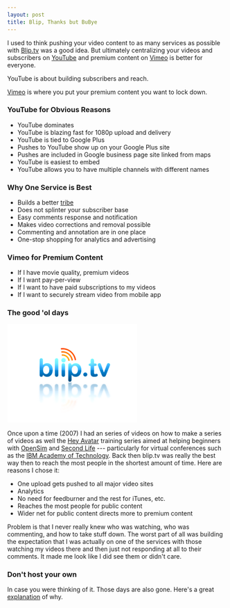 ```yaml
---
layout: post
title: Blip, Thanks but BuBye
---
```


I used to think pushing your video content to as many services as possible
with [Blip.tv][] was a good idea. But ultimately centralizing your videos
and subscribers on [YouTube][] and premium content on [Vimeo][] is
better for everyone.

YouTube is about building subscribers and reach.

[Vimeo][] is where you put your premium content you want to lock down.

### YouTube for Obvious Reasons

* YouTube dominates
* YouTube is blazing fast for 1080p upload and delivery
* YouTube is tied to Google Plus
* Pushes to YouTube show up on your Google Plus site
* Pushes are included in Google business page site linked from maps
* YouTube is easiest to embed
* YouTube allows you to have multiple channels with different names

### Why One Service is Best

* Builds a better [tribe][]
* Does not splinter your subscriber base
* Easy comments response and notification
* Makes video corrections and removal possible
* Commenting and annotation are in one place
* One-stop shopping for analytics and advertising

### Vimeo for Premium Content

* If I have movie quality, premium videos
* If I want pay-per-view
* If I want to have paid subscriptions to my videos
* If I want to securely stream video from mobile app

### The good 'ol days

![blip dot tv logo][]

Once upon a time (2007) I had an series of videos on how to make a series
of videos as well the [Hey Avatar][] training series aimed at helping
beginners with [OpenSim][] and [Second Life][] --- particularly for
virtual conferences such as the [IBM Academy of Technology][]. Back then
blip.tv was really the best way then to reach the most people in the
shortest amount of time. Here are reasons I chose it:

* One upload gets pushed to all major video sites
* Analytics
* No need for feedburner and the rest for iTunes, etc.
* Reaches the most people for public content
* Wider net for public content directs more to premium content

Problem is that I never really knew who was watching, who was
commenting, and how to take stuff down. The worst part of all was
building the expectation that I was actually on one of the services
with those watching my videos there and then just not responding at
all to their comments. It made me look like I did see them or didn't
care.

### Don't host your own

In case you were thinking of it. Those days are also gone. Here's a great
[explanation][] of why.

[Blip.tv]: http://blip.tv
[Hey Avatar]: http://archive.is/1hrWE
[IBM Academy of Technology]: http://secondlifegrid.net.s3.amazonaws.com/docs/Second_Life_Case_IBM_EN.pdf
[OpenSim]: http://opensimulator.org/
[Second Life]: http://www.secondlife.com/
[Vimeo]: http://vimeo.com
[YouTube]: http://youtube.com
[blip dot tv logo]: /images/bliptv.png
[explanation]: http://www.wp101.com/blog/tutorials/10-reasons-why-you-should-never-host-your-own-videos/
[tribe]: http://www.ted.com/talks/seth_godin_on_the_tribes_we_lead.html
